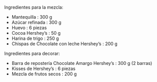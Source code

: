 Ingredientes para la mezcla:

* Mantequilla : 300 g
* Azúcar refinada : 300 g
* Huevo : 6 piezas
* Cocoa Hershey’s : 50 g
* Harina de trigo : 250 g
* Chispas de Chocolate con leche Hershey’s : 200 g

Ingredientes para decorar:

* Barra de repostería Chocolate Amargo Hershey’s : 300 g (2 barras)
* Kisses de Hershey’s : 6 piezas
* Mezcla de frutos secos : 200 g